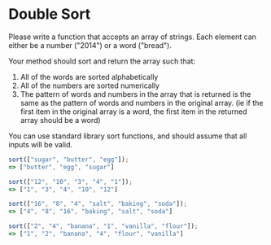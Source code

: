 # Double Sort

Please write a function that accepts an array of strings. Each element can either be a number ("2014") or a word ("bread").

Your method should sort and return the array such that:

1. All of the words are sorted alphabetically
2. All of the numbers are sorted numerically
3. The pattern of words and numbers in the array that is returned is the same as the pattern of words and numbers in the original array. (ie if the first item in the original array is a word, the first item in the returned array should be a word)

You can use standard library sort functions, and should assume that all inputs will be valid.

```javascript
sort(["sugar", "butter", "egg"]); 
=> ["butter", "egg", "sugar"]

sort(["12", "10", "3", "4", "1"]);
=> ["1", "3", "4", "10", "12"]

sort(["16", "8", "4", "salt", "baking", "soda"]);
=> ["4", "8", "16", "baking", "salt", "soda"]

sort(["2", "4", "banana", "1", "vanilla", "flour"]);
=> ["1", "2", "banana", "4", "flour", "vanilla"]
```